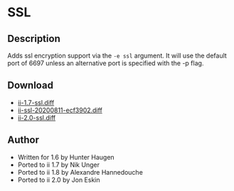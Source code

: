 SSL
===

Description
-----------
Adds ssl encryption support via the `-e ssl` argument. It will use the default
port of 6697 unless an alternative port is specified with the -p flag.

Download
--------
* [ii-1.7-ssl.diff](ii-1.7-ssl.diff)
* [ii-ssl-20200811-ecf3902.diff](ii-ssl-20200811-ecf3902.diff)
* [ii-2.0-ssl.diff](ii-2.0-ssl.diff)

Author
------
* Written for 1.6 by Hunter Haugen
* Ported to ii 1.7 by Nik Unger
* Ported to ii 1.8 by Alexandre Hannedouche
* Ported to ii 2.0 by Jon Eskin
